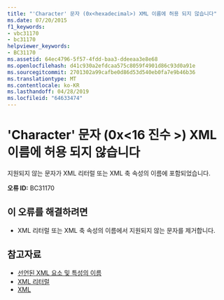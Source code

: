 ```yaml
---
title: "'Character' 문자 (0x<hexadecimal>) XML 이름에 허용 되지 않습니다"
ms.date: 07/20/2015
f1_keywords:
- vbc31170
- bc31170
helpviewer_keywords:
- BC31170
ms.assetid: 64ec4796-5f57-4fdd-baa3-ddeeaa3e8e68
ms.openlocfilehash: d41c930a2efdcaa575c8059f4901d86c93d0a91e
ms.sourcegitcommit: 2701302a99cafbe0d86d53d540eb0fa7e9b46b36
ms.translationtype: MT
ms.contentlocale: ko-KR
ms.lasthandoff: 04/28/2019
ms.locfileid: "64633474"
---
```

# <a name="character-character-0xhexadecimal-is-not-allowed-in-an-xml-name"></a>'Character' 문자 (0x\<16 진수 >) XML 이름에 허용 되지 않습니다
지원되지 않는 문자가 XML 리터럴 또는 XML 축 속성의 이름에 포함되었습니다.  
  
 **오류 ID:** BC31170  
  
## <a name="to-correct-this-error"></a>이 오류를 해결하려면  
  
- XML 리터럴 또는 XML 축 속성의 이름에서 지원되지 않는 문자를 제거합니다.  
  
## <a name="see-also"></a>참고자료

- [선언된 XML 요소 및 특성의 이름](../../visual-basic/programming-guide/language-features/xml/names-of-declared-xml-elements-and-attributes.md)
- [XML 리터럴](../../visual-basic/language-reference/xml-literals/index.md)
- [XML](../../visual-basic/programming-guide/language-features/xml/index.md)
